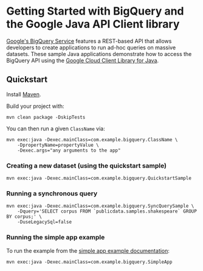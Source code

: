 # Getting Started with BigQuery and the Google Java API Client library

[Google's BigQuery Service][BigQuery] features a REST-based API that allows
developers to create applications to run ad-hoc queries on massive datasets.
These sample Java applications demonstrate how to access the BigQuery API using
the [Google Cloud Client Library for Java][google-cloud-java].

[BigQuery]: https://cloud.google.com/bigquery/
[google-cloud-java]: https://github.com/GoogleCloudPlatform/gcloud-java

## Quickstart

Install [Maven](http://maven.apache.org/).

Build your project with:

	mvn clean package -DskipTests

You can then run a given `ClassName` via:

	mvn exec:java -Dexec.mainClass=com.example.bigquery.ClassName \
	    -DpropertyName=propertyValue \
		-Dexec.args="any arguments to the app"

### Creating a new dataset (using the quickstart sample)

    mvn exec:java -Dexec.mainClass=com.example.bigquery.QuickstartSample

### Running a synchronous query

    mvn exec:java -Dexec.mainClass=com.example.bigquery.SyncQuerySample \
        -Dquery='SELECT corpus FROM `publicdata.samples.shakespeare` GROUP BY corpus;' \
        -DuseLegacySql=false

### Running the simple app example

To run the example from the [simple app example
documentation](https://cloud.google.com/bigquery/create-simple-app-api):

    mvn exec:java -Dexec.mainClass=com.example.bigquery.SimpleApp


